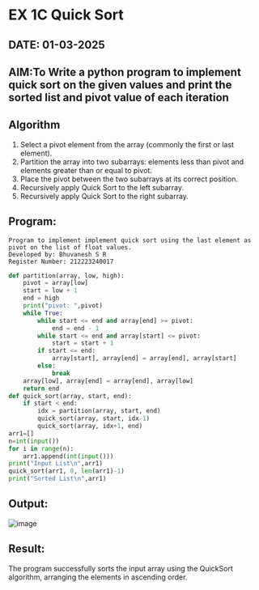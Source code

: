 # EX 1C Quick Sort
## DATE: 01-03-2025
## AIM:To Write a python program to implement quick sort on the given values and print the sorted list and pivot value of each iteration

## Algorithm
1. Select a pivot element from the array (commonly the first or last element).
2. Partition the array into two subarrays: elements less than pivot and elements greater than or equal to pivot.
3. Place the pivot between the two subarrays at its correct position.
3. Recursively apply Quick Sort to the left subarray.
4. Recursively apply Quick Sort to the right subarray. 

## Program:
```
Program to implement implement quick sort using the last element as pivot on the list of float values.
Developed by: Bhuvanesh S R
Register Number: 212223240017
```
```py
def partition(array, low, high):
    pivot = array[low]
    start = low + 1
    end = high
    print("pivot: ",pivot)
    while True:
        while start <= end and array[end] >= pivot:
            end = end - 1
        while start <= end and array[start] <= pivot:
            start = start + 1
        if start <= end:
            array[start], array[end] = array[end], array[start]
        else:
            break
    array[low], array[end] = array[end], array[low]
    return end
def quick_sort(array, start, end):
    if start < end:
        idx = partition(array, start, end)
        quick_sort(array, start, idx-1)
        quick_sort(array, idx+1, end)
arr1=[]
n=int(input())
for i in range(n):
    arr1.append(int(input()))
print("Input List\n",arr1)
quick_sort(arr1, 0, len(arr1)-1)
print("Sorted List\n",arr1)
 ```

## Output:
![image](https://github.com/user-attachments/assets/75323b1a-fbd5-4215-9496-2a0225622ada)





## Result:
The program successfully sorts the input array using the QuickSort algorithm, arranging the elements in ascending order.
